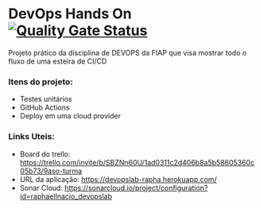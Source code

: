 
# DevOps Hands On [![Quality Gate Status](https://sonarcloud.io/api/project_badges/measure?project=raphaelInacio_devopslab&metric=alert_status)](https://sonarcloud.io/summary/new_code?id=raphaelInacio_devopslab)

Projeto prático da disciplina de DEVOPS da FIAP que visa mostrar todo o fluxo de uma esteira de CI/CD 

### Itens do projeto:

- Testes unitários
- GitHub Actions
- Deploy em uma cloud provider


### Links Uteis:
- Board do trello: https://trello.com/invite/b/SBZNn60U/1ad0311c2d406b8a5b58605360c05b73/9aso-turma
- URL da aplicação: https://devopslab-rapha.herokuapp.com/
- Sonar Cloud: https://sonarcloud.io/project/configuration?id=raphaelInacio_devopslab
